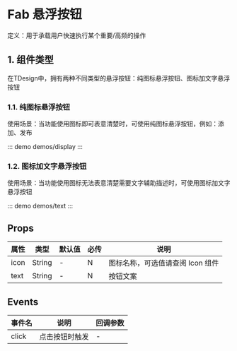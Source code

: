 # Fab 悬浮按钮

定义：用于承载用户快速执行某个重要/高频的操作

## 1. 组件类型

在TDesign中，拥有两种不同类型的悬浮按钮：纯图标悬浮按钮、图标加文字悬浮按钮

### 1.1. 纯图标悬浮按钮

使用场景：当功能使用图标即可表意清楚时，可使用纯图标悬浮按钮，例如：添加、发布

::: demo demos/display
:::

### 1.2. 图标加文字悬浮按钮

使用场景：当功能使用图标无法表意清楚需要文字辅助描述时，可使用图标加文字悬浮按钮

::: demo demos/text
:::

## Props

| 属性 | 类型   | 默认值 | 必传 | 说明                             |
| ---- | ------ | ------ | ---- | -------------------------------- |
| icon | String | -      | N    | 图标名称，可选值请查阅 Icon 组件 |
| text | String | -      | N    | 按钮文案                         |

## Events

| 事件名 | 说明           | 回调参数 |
| ------ | -------------- | -------- |
| click  | 点击按钮时触发 | -        |
